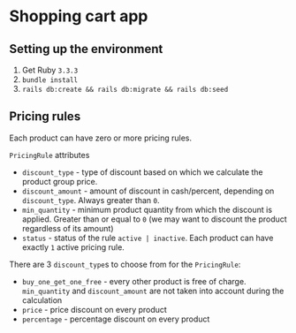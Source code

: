 # Shopping cart app

## Setting up the environment
1. Get Ruby `3.3.3`
2. `bundle install`
3. `rails db:create && rails db:migrate && rails db:seed`

## Pricing rules

Each product can have zero or more pricing rules.

`PricingRule` attributes
- `discount_type` - type of discount based on which we calculate the product group price.
- `discount_amount` - amount of discount in cash/percent, depending on `discount_type`. Always greater than `0`.
- `min_quantity` - minimum product quantity from which the discount is applied. Greater than or equal to `0` (we may want to discount the product regardless of its amount)
- `status` - status of the rule `active | inactive`. Each product can have exactly `1` active pricing rule.

There are 3 `discount_type`s to choose from for the `PricingRule`:
- `buy_one_get_one_free` - every other product is free of charge. `min_quantity` and `discount_amount` are not taken into account during the calculation
- `price` - price discount on every product
- `percentage` - percentage discount on every product
